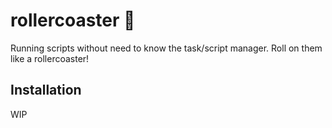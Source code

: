 # rollercoaster :roller_coaster:

Running scripts without need to know the task/script manager. Roll on them like a rollercoaster!

## Installation

WIP